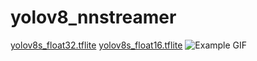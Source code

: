 # yolov8_nnstreamer


[yolov8s_float32.tflite](https://drive.google.com/file/d/1boajjaHiMLT-PWuWoA9-R322iFVbvd99/view?usp=sharing)
[yolov8s_float16.tflite](https://drive.google.com/file/d/1Y_PfBacbMruM2_Rn3d43JMnVN1Y86taR/view?usp=sharing)
![Example GIF](output.gif)
